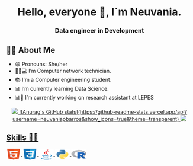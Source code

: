 <h1 align="center">Hello, everyone 🖖, I´m Neuvania.</h1>
<h3 align="center">Data engineer in Development</h3>

<h2>👨‍💻 About Me</h2>

- 😄 Pronouns: She/her
- 👩‍🔧💻 I’m Computer network technician.
- 📚 I'm a Computer engineering student.
- 📊 I’m currently learning Data Science.
- 📊🔭 I’m currently working on research assistant at LEPES


<div align="center">
  <a href="https://github.com/rafaballerini">
  <img height="180em" src="https://github-readme-stats.vercel.app/api?username=neuvaniapbarros&show_icons=true&theme=dracula&include_all_commits=true&count_private=true"/>
    ![Anurag's GitHub stats](https://github-readme-stats.vercel.app/api?username=neuvaniapbarros&show_icons=true&theme=transparent)
  <img height="180em" src="https://github-readme-stats.vercel.app/api/top-langs/?username=neuvaniapbarros&layout=compact&langs_count=7&theme=dracula"/>
</div>
  
<h2>Skills 👩‍💻 </h2>
<div>
<img align="center" alt="Neuvania-HTML" height="30" width="40" src="https://raw.githubusercontent.com/devicons/devicon/master/icons/html5/html5-original.svg">
<img align="center" alt="Neuvania-CSS" height="30" width="40" src="https://raw.githubusercontent.com/devicons/devicon/master/icons/css3/css3-original.svg">
<img align="center" alt="Neuvania-java" height="30" width="40" src="https://raw.githubusercontent.com/devicons/devicon/master/icons/java/java-original.svg">
<img align="center" alt="Neuvania-python" height="30" width="40" src="https://raw.githubusercontent.com/devicons/devicon/master/icons/python/python-original.svg">
<img align="center" alt="Neuvania-R" height="30" width="40" src="https://raw.githubusercontent.com/devicons/devicon/master/icons/r/r-original.svg">  
</div>
<!--
**neuvaniapbarros/neuvaniapbarros** is a ✨ _special_ ✨ repository because its `README.md` (this file) appears on your GitHub profile.q
re are some ideas to get you started:
- 🔭 I’m currently working on ...
- 🌱 I’m currently learning ...
- 👯 I’m looking to collaborate on ...
- 🤔 I’m looking for help with ...
- 💬 Ask me about ...
- 📫 How to reach me: ...
- 😄 Pronouns: ...
- ⚡ Fun fact: ...
-->
